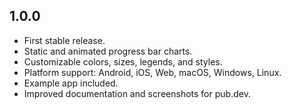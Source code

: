 ## 1.0.0

- First stable release.
- Static and animated progress bar charts.
- Customizable colors, sizes, legends, and styles.
- Platform support: Android, iOS, Web, macOS, Windows, Linux.
- Example app included.
- Improved documentation and screenshots for pub.dev.
